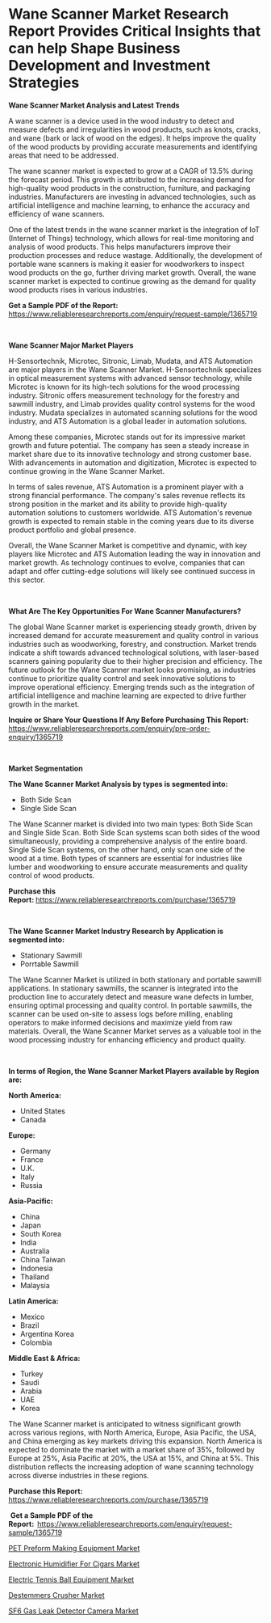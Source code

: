 <p><h1>Wane Scanner Market Research Report Provides Critical Insights that can help Shape Business Development and Investment Strategies</h1></p><p><strong>Wane Scanner Market Analysis and Latest Trends</strong></p>
<p><p>A wane scanner is a device used in the wood industry to detect and measure defects and irregularities in wood products, such as knots, cracks, and wane (bark or lack of wood on the edges). It helps improve the quality of the wood products by providing accurate measurements and identifying areas that need to be addressed.</p><p>The wane scanner market is expected to grow at a CAGR of 13.5% during the forecast period. This growth is attributed to the increasing demand for high-quality wood products in the construction, furniture, and packaging industries. Manufacturers are investing in advanced technologies, such as artificial intelligence and machine learning, to enhance the accuracy and efficiency of wane scanners.</p><p>One of the latest trends in the wane scanner market is the integration of IoT (Internet of Things) technology, which allows for real-time monitoring and analysis of wood products. This helps manufacturers improve their production processes and reduce wastage. Additionally, the development of portable wane scanners is making it easier for woodworkers to inspect wood products on the go, further driving market growth. Overall, the wane scanner market is expected to continue growing as the demand for quality wood products rises in various industries.</p></p>
<p><strong>Get a Sample PDF of the Report:&nbsp;</strong> <a href="https://www.reliableresearchreports.com/enquiry/request-sample/1365719">https://www.reliableresearchreports.com/enquiry/request-sample/1365719</a></p>
<p>&nbsp;</p>
<p><strong>Wane Scanner Major Market Players</strong></p>
<p><p>H-Sensortechnik, Microtec, Sitronic, Limab, Mudata, and ATS Automation are major players in the Wane Scanner Market. H-Sensortechnik specializes in optical measurement systems with advanced sensor technology, while Microtec is known for its high-tech solutions for the wood processing industry. Sitronic offers measurement technology for the forestry and sawmill industry, and Limab provides quality control systems for the wood industry. Mudata specializes in automated scanning solutions for the wood industry, and ATS Automation is a global leader in automation solutions.</p><p>Among these companies, Microtec stands out for its impressive market growth and future potential. The company has seen a steady increase in market share due to its innovative technology and strong customer base. With advancements in automation and digitization, Microtec is expected to continue growing in the Wane Scanner Market.</p><p>In terms of sales revenue, ATS Automation is a prominent player with a strong financial performance. The company's sales revenue reflects its strong position in the market and its ability to provide high-quality automation solutions to customers worldwide. ATS Automation's revenue growth is expected to remain stable in the coming years due to its diverse product portfolio and global presence.</p><p>Overall, the Wane Scanner Market is competitive and dynamic, with key players like Microtec and ATS Automation leading the way in innovation and market growth. As technology continues to evolve, companies that can adapt and offer cutting-edge solutions will likely see continued success in this sector.</p></p>
<p>&nbsp;</p>
<p><strong>What Are The Key Opportunities For Wane Scanner Manufacturers?</strong></p>
<p><p>The global Wane Scanner market is experiencing steady growth, driven by increased demand for accurate measurement and quality control in various industries such as woodworking, forestry, and construction. Market trends indicate a shift towards advanced technological solutions, with laser-based scanners gaining popularity due to their higher precision and efficiency. The future outlook for the Wane Scanner market looks promising, as industries continue to prioritize quality control and seek innovative solutions to improve operational efficiency. Emerging trends such as the integration of artificial intelligence and machine learning are expected to drive further growth in the market.</p></p>
<p><strong>Inquire or Share Your Questions If Any Before Purchasing This Report:</strong> <a href="https://www.reliableresearchreports.com/enquiry/pre-order-enquiry/1365719">https://www.reliableresearchreports.com/enquiry/pre-order-enquiry/1365719</a></p>
<p>&nbsp;</p>
<p><strong>Market Segmentation</strong></p>
<p><strong>The Wane Scanner Market Analysis by types is segmented into:</strong></p>
<p><ul><li>Both Side Scan</li><li>Single Side Scan</li></ul></p>
<p><p>The Wane Scanner market is divided into two main types: Both Side Scan and Single Side Scan. Both Side Scan systems scan both sides of the wood simultaneously, providing a comprehensive analysis of the entire board. Single Side Scan systems, on the other hand, only scan one side of the wood at a time. Both types of scanners are essential for industries like lumber and woodworking to ensure accurate measurements and quality control of wood products.</p></p>
<p><strong>Purchase this Report:&nbsp;</strong><a href="https://www.reliableresearchreports.com/purchase/1365719">https://www.reliableresearchreports.com/purchase/1365719</a></p>
<p>&nbsp;</p>
<p><strong>The Wane Scanner Market Industry Research by Application is segmented into:</strong></p>
<p><ul><li>Stationary Sawmill</li><li>Porrtable Sawmill</li></ul></p>
<p><p>The Wane Scanner Market is utilized in both stationary and portable sawmill applications. In stationary sawmills, the scanner is integrated into the production line to accurately detect and measure wane defects in lumber, ensuring optimal processing and quality control. In portable sawmills, the scanner can be used on-site to assess logs before milling, enabling operators to make informed decisions and maximize yield from raw materials. Overall, the Wane Scanner Market serves as a valuable tool in the wood processing industry for enhancing efficiency and product quality.</p></p>
<p>&nbsp;</p>
<p><strong>In terms of Region, the Wane Scanner Market Players available by Region are:</strong></p>
<p>
    <p> <strong> North America: </strong>
        <ul>
            <li>United States</li>
            <li>Canada</li>
        </ul>
        </p> 
    <p> <strong> Europe: </strong>
        <ul>
            <li>Germany</li>
            <li>France</li>
            <li>U.K.</li>
            <li>Italy</li>
            <li>Russia</li>
        </ul>
        </p> 
    <p> <strong> Asia-Pacific: </strong>
        <ul>
            <li>China</li>
            <li>Japan</li>
            <li>South Korea</li>
            <li>India</li>
            <li>Australia</li>
            <li>China Taiwan</li>
            <li>Indonesia</li>
            <li>Thailand</li>
            <li>Malaysia</li>
        </ul>
        </p> 
    <p> <strong> Latin America: </strong>
        <ul>
            <li>Mexico</li>
            <li>Brazil</li>
            <li>Argentina Korea</li>
            <li>Colombia</li>
        </ul>
        </p> 
    <p> <strong> Middle East & Africa: </strong>
        <ul>
            <li>Turkey</li>
            <li>Saudi</li>
            <li>Arabia</li>
            <li>UAE</li>
            <li>Korea</li>
        </ul>
    </p>
    </p>
<p><p>The Wane Scanner market is anticipated to witness significant growth across various regions, with North America, Europe, Asia Pacific, the USA, and China emerging as key markets driving this expansion. North America is expected to dominate the market with a market share of 35%, followed by Europe at 25%, Asia Pacific at 20%, the USA at 15%, and China at 5%. This distribution reflects the increasing adoption of wane scanning technology across diverse industries in these regions.</p></p>
<p><strong>Purchase this Report: </strong><a href="https://www.reliableresearchreports.com/purchase/1365719">https://www.reliableresearchreports.com/purchase/1365719</a></p>
<p>&nbsp;<strong>Get a Sample PDF of the Report:&nbsp;&nbsp;</strong><a href="https://www.reliableresearchreports.com/enquiry/request-sample/1365719">https://www.reliableresearchreports.com/enquiry/request-sample/1365719</a></p>
<p><strong></strong></p>
<p><p><a href="https://medium.com/p/aafccc15986a/edit">PET Preform Making Equipment Market</a></p><p><a href="https://medium.com/p/326f29a1dcc0/edit">Electronic Humidifier For Cigars Market</a></p><p><a href="https://medium.com/p/11a92ae8e2e0/edit">Electric Tennis Ball Equipment Market</a></p><p><a href="https://medium.com/p/754e6a21111c/edit">Destemmers Crusher Market</a></p><p><a href="https://medium.com/p/db4c7fea9224/edit">SF6 Gas Leak Detector Camera Market</a></p></p>